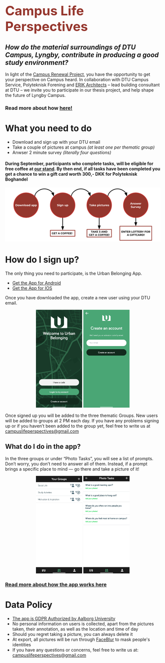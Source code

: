 # <span style="color:#95362D;font-weight:bold;font-size:150%"> Campus Life Perspectives</span>

## *How do the material surroundings of DTU Campus, Lyngby, contribute in producing a good study environment?*
In light of the [Campus Renewal Project](https://campusudvikling.dtu.dk/), you have the opportunity to get your perspective on Campus heard. In collaboration with DTU Campus Service, Polyteknisk Forening and [ERIK Architects](https://www.erik.dk/) – lead building consultant at DTU – we invite you to participate in our thesis project, and help shape the future of Lyngby Campus. 
### Read more about how [here!](https://campuslifeperspectives.github.io/About-the-Project/)
# What you need to do
- Download and sign up with your DTU email
- Take a couple of pictures at campus *(at least one per thematic group)*
- Anwser 2 minute survey *(literally four questions)*

#### During September, participants who complete tasks, will be eligible for free coffee at [our stand](https://campuslifeperspectives.github.io/Coffee). By then end, if all tasks have been completed you get a chance to win a gift card worth 300,- DKK for Polyteknisk Boghandel

<p align="center">
<img src="images/LP INFOGRAPHICS.svg">
</p> 

# How do I sign up?
The only thing you need to participate, is the Urban Belonging App.
- [Get the App for Android](https://play.google.com/store/apps/details?id=com.urbanbelonging.app)
- [Get the App for IOS](https://apps.apple.com/us/app/urban-belonging/id1573456017)


Once you have downloaded the app, create a new user using your DTU email.
<p align="center">
  <img src="images/Welcome to Urban Belonging.jpg" width="150"> <img src="images/Create an account.jpg" width="150"> 
</p>

Once signed up you will be added to the three thematic Groups. New users will be added to groups at 2 PM each day. If you have any problems signing up or if you haven’t been added to the group yet, feel free to write us at <campuslifeperspectives@gmail.com>

## What do I do in the app?
In the three groups or under “Photo Tasks”, you will see a list of prompts. Don’t worry, you don’t need to answer all of them. Instead, if a prompt brings a specific place to mind — go there and take a picture of it!

<p align="center">  
  <img src="images/Your Groups.jpg" width="150"> <img src="images/Photo Tasks.jpg" width="150"> 
</p>

### [Read more about how the app works here](https://campuslifeperspectives.github.io/More-about-the-App/)

# Data Policy
- [The app is GDPR Authorized by Aalborg University](https://urbanbelonging.com/da?page=5)
- No personal information on users is collected, apart from the pictures taken, their annotation, as well as the location and time of day
- Should you regret taking a picture, you can always delete it
- At export, all pictures will be run through [FaceBlur](https://github.com/guendas/FaceBlur) to mask people's identities
- If you have any questions or concerns, feel free to write us at: <campuslifeperspectives@gmail.com>

